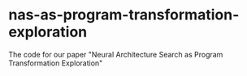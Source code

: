# nas-as-program-transformation-exploration
The code for our paper "Neural Architecture Search as Program Transformation Exploration"
